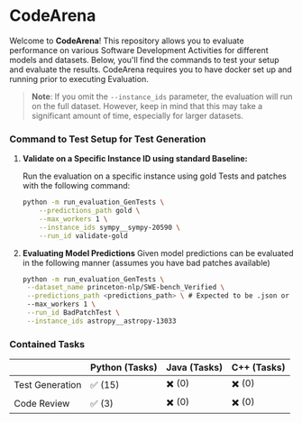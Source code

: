 # CodeArena

Welcome to **CodeArena**! This repository allows you to evaluate performance on various Software Development Activities for different models and datasets. Below, you'll find the commands to test your setup and evaluate the results. CodeArena requires you to have docker set up and running prior to executing Evaluation.

> **Note**: If you omit the `--instance_ids` parameter, the evaluation will run on the full dataset. However, keep in mind that this may take a significant amount of time, especially for larger datasets.

### Command to Test Setup for Test Generation

1. **Validate on a Specific Instance ID using standard Baseline:**

   Run the evaluation on a specific instance using gold Tests and patches with the following command:

   ```bash
   python -m run_evaluation_GenTests \
       --predictions_path gold \
       --max_workers 1 \
       --instance_ids sympy__sympy-20590 \
       --run_id validate-gold

2. **Evaluating Model Predictions**
   Given model predictions can be evaluated in the following manner (assumes you have bad patches available)

   ```bash
   python -m run_evaluation_GenTests \
    --dataset_name princeton-nlp/SWE-bench_Verified \
    --predictions_path <predictions_path> \ # Expected to be .json or .jsonl
    --max_workers 1 \
    --run_id BadPatchTest \
    --instance_ids astropy__astropy-13033

### Contained Tasks

<div align="center">

|                | Python (Tasks) | Java (Tasks) | C++ (Tasks) |
|----------------|----------------|--------------|-------------|
| Test Generation | ✅ (15)         | ✖️ (0)        | ✖️ (0)       |
| Code Review     | ✅ (3)         | ✖️ (0)        | ✖️ (0)       |

</div>

   
